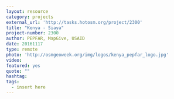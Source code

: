 ```yaml
---
layout: resource
category: projects
external_url: 'http://tasks.hotosm.org/project/2300'
title: "Kenya - Siaya"
project-number: 2300
author: PEPFAR, MapGive, USAID
date: 20161117
type: remote
photo: 'http://osmgeoweek.org/img/logos/kenya_pepfar_logo.jpg'
video: 
featured: yes
quote: ""
hashtag:
tags:
  - insert here
---
```

